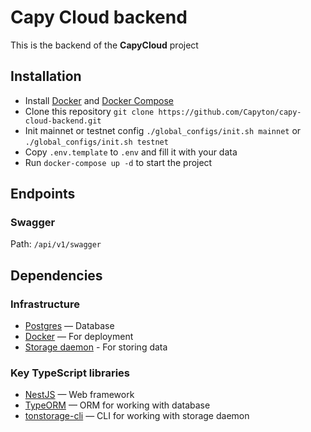 # Capy Cloud backend

This is the backend of the **CapyCloud** project

## Installation

- Install [Docker](https://docs.docker.com/get-docker/) and [Docker Compose](https://docs.docker.com/compose/install/)
- Clone this repository `git clone https://github.com/Capyton/capy-cloud-backend.git`
- Init mainnet or testnet config `./global_configs/init.sh mainnet` or `./global_configs/init.sh testnet`
- Copy `.env.template` to `.env` and fill it with your data
- Run `docker-compose up -d` to start the project

## Endpoints

### Swagger

Path: `/api/v1/swagger`

## Dependencies

### Infrastructure

- [Postgres](https://www.postgresql.org/docs/current/index.html) — Database
- [Docker](https://docs.docker.com/) — For deployment
- [Storage daemon](https://ton.org/docs/participate/ton-storage/storage-daemon) - For storing data

### Key **TypeScript** libraries

- [NestJS](https://docs.nestjs.com/) — Web framework
- [TypeORM](https://typeorm.io/#/) — ORM for working with database
- [tonstorage-cli](https://github.com/ndatg/tonstorage-cli/) — CLI for working with storage daemon
